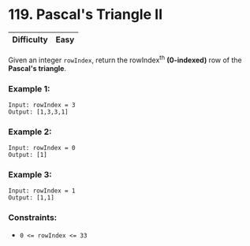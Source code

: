 # 119. Pascal's Triangle II

| Difficulty | Easy |
| - | - |

Given an integer `rowIndex`, return the rowIndex<sup>th</sup> **(0-indexed)** row of the **Pascal's triangle**.

### Example 1:
```
Input: rowIndex = 3
Output: [1,3,3,1]
```
### Example 2:
```
Input: rowIndex = 0
Output: [1]
```
### Example 3:
```
Input: rowIndex = 1
Output: [1,1]
``` 

### Constraints:

- `0 <= rowIndex <= 33`